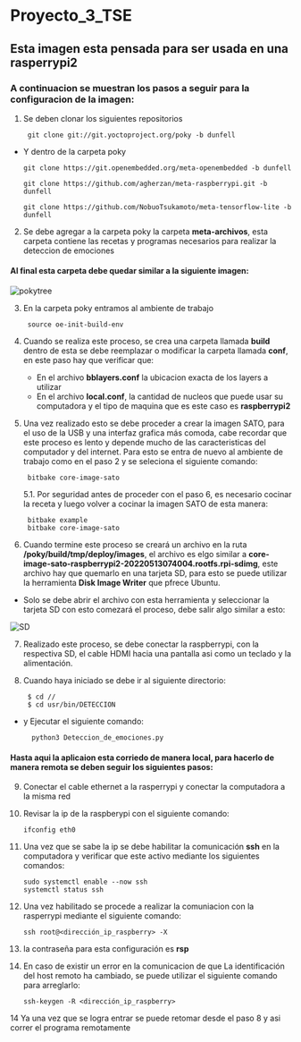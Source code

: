 # Proyecto_3_TSE

## Esta imagen esta pensada para ser usada en una rasperrypi2

### A continuacion se muestran los pasos a seguir para la configuracion de la imagen:

1. Se deben clonar los siguientes repositorios

        git clone git://git.yoctoproject.org/poky -b dunfell
        
  - Y dentro de la carpeta poky

        git clone https://git.openembedded.org/meta-openembedded -b dunfell

        git clone https://github.com/agherzan/meta-raspberrypi.git -b dunfell

        git clone https://github.com/NobuoTsukamoto/meta-tensorflow-lite -b dunfell
 
 2. Se debe agregar a la carpeta poky la carpeta **meta-archivos**, esta carpeta contiene las recetas y programas necesarios para realizar la deteccion de emociones

#### Al final esta carpeta debe quedar similar a la siguiente imagen:
![pokytree](https://user-images.githubusercontent.com/79667174/168238445-387d6961-e733-4d79-9361-8ac46b552fb9.png)

3. En la carpeta poky entramos al ambiente de trabajo

        source oe-init-build-env

4. Cuando se realiza este proceso, se crea una carpeta llamada **build** dentro de esta se debe reemplazar o modificar la carpeta llamada **conf**, en este paso hay que verificar que:
    - En el archivo **bblayers.conf** la ubicacion exacta de los layers a utilizar
    - En el archivo **local.conf**, la cantidad de nucleos que puede usar su computadora y el tipo de maquina que es este caso es **raspberrypi2**

5. Una vez realizado esto se debe proceder a crear la imagen SATO, para el uso de la USB y una interfaz grafica más comoda, cabe recordar que este proceso es lento y depende mucho de las caracteristicas del computador y del internet. Para esto se entra de nuevo al ambiente de trabajo como en el paso 2 y se seleciona el siguiente comando:

        bitbake core-image-sato

     5.1. Por seguridad antes de proceder con el paso 6, es necesario cocinar la receta y luego volver a cocinar la imagen SATO de esta manera:

        bitbake example
        bitbake core-image-sato
        
6. Cuando termine este proceso se creará un archivo en la ruta **/poky/build/tmp/deploy/images**, el archivo es elgo similar a **core-image-sato-raspberrypi2-20220513074004.rootfs.rpi-sdimg**, este archivo hay que quemarlo en una tarjeta SD, para esto se puede utilizar la herramienta **Disk Image Writer** que pfrece Ubuntu.
  - Solo se debe abrir el archivo con esta herramienta y seleccionar la tarjeta SD con esto comezará el proceso, debe salir algo similar a esto:


 ![SD](https://user-images.githubusercontent.com/79667174/168247280-7c96d4cf-a609-46a0-b99e-751289055b54.png)
 
7. Realizado este proceso, se debe conectar la raspberrypi, con la respectiva SD, el cable HDMI hacia una pantalla asi como un teclado y la alimentación.

8. Cuando haya iniciado se debe ir al siguiente directorio:

        $ cd // 
        $ cd usr/bin/DETECCION 
        
- y Ejecutar el siguiente comando:

        python3 Deteccion_de_emociones.py

#### Hasta aqui la aplicaion esta corriedo de manera local, para hacerlo de manera remota se deben seguir los siguientes pasos:

9. Conectar el cable ethernet a la rasperrypi y conectar la computadora a la misma red

10. Revisar la ip de la raspberypi con el siguiente comando:

        ifconfig eth0
        
11. Una vez que se sabe la ip se debe habilitar la comunicación **ssh** en la computadora y verificar que este activo mediante los siguientes comandos:

        sudo systemctl enable --now ssh
        systemctl status ssh
        
12. Una vez habilitado se procede a realizar la comuniacion con la rasperrypi mediante el siguiente comando:

        ssh root@<dirección_ip_raspberry> -X
        
13. la contraseña para esta configuración es **rsp**

15. En caso de existir un error en la comunicacion de que La identificación del host remoto ha cambiado, se puede utilizar el siguiente comando para arreglarlo:

        ssh-keygen -R <dirección_ip_raspberry>

14 Ya una vez que se logra entrar se puede retomar desde el paso 8 y asi correr el programa remotamente
